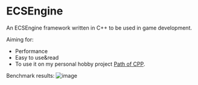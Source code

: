 # ECSEngine
An ECSEngine framework written in C++ to be used in game development.

Aiming for:
- Performance
- Easy to use&read
- To use it on my personal hobby project <a href="https://github.com/Wrathen/PathOfCPP">Path of CPP</a>.

Benchmark results:
![image](https://github.com/Wrathen/ECSEngine/assets/36766122/9a74b67c-f5b3-43ba-a262-0234a2729ee8)
